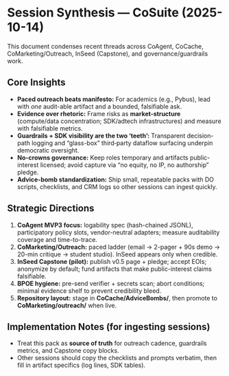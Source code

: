# Session Synthesis — CoSuite (2025-10-14)

This document condenses recent threads across CoAgent, CoCache, CoMarketing/Outreach, InSeed (Capstone), and governance/guardrails work.

## Core Insights
- **Paced outreach beats manifesto:** For academics (e.g., Pybus), lead with *one* audit-able artifact and a bounded, falsifiable ask.
- **Evidence over rhetoric:** Frame risks as **market-structure** (compute/data concentration; SDK/adtech infrastructures) and measure with falsifiable metrics.
- **Guardrails + SDK visibility are the two ‘teeth’:** Transparent decision-path logging and “glass-box” third‑party dataflow surfacing underpin democratic oversight.
- **No-crowns governance:** Keep roles temporary and artifacts public-interest licensed; avoid capture via “no equity, no IP, no authorship” pledge.
- **Advice-bomb standardization:** Ship small, repeatable packs with DO scripts, checklists, and CRM logs so other sessions can ingest quickly.

## Strategic Directions
1) **CoAgent MVP3 focus:** logability spec (hash-chained JSONL), participatory policy slots, vendor-neutral adapters; measure auditability coverage and time-to-trace.
2) **CoMarketing/Outreach:** paced ladder (email → 2-pager + 90s demo → 20-min critique → student studio). InSeed appears only when credible.
3) **InSeed Capstone (pilot):** publish v0.5 page + pledge; accept EOIs; anonymize by default; fund artifacts that make public-interest claims falsifiable.
4) **BPOE hygiene:** pre-send verifier + secrets scan; abort conditions; minimal evidence shelf to prevent credibility bleed.
5) **Repository layout:** stage in **CoCache/AdviceBombs/**, then promote to **CoMarketing/outreach/** when live.

## Implementation Notes (for ingesting sessions)
- Treat this pack as **source of truth** for outreach cadence, guardrails metrics, and Capstone copy blocks.
- Other sessions should copy the checklists and prompts verbatim, then fill in artifact specifics (log lines, SDK tables).
